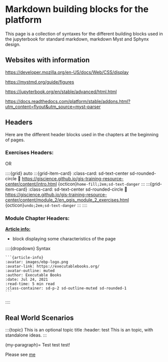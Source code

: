 # Markdown building blocks for the platform

This page is a collection of syntaxes for the different building blocks used in the jupyterbook for standard markdown, markdown Myst and Sphynx design.

## Websites with information

https://developer.mozilla.org/en-US/docs/Web/CSS/display

https://mystmd.org/guide/figures

https://jupyterbook.org/en/stable/advanced/html.html

https://docs.readthedocs.com/platform/stable/addons.html?utm_content=flyout&utm_source=myst-parser


## Headers 

Here are the different header blocks used in the chapters at the beginning of pages.

### Exercises Headers:

<!--OUTDATED
::::{grid} auto
:::{grid-item-card}
:class-card: sd-text-center 
:link: https://giscience.github.io/gis-training-resource-center/content/intro.html 
__🔙[Back to Homepage](/content/intro.md)__
:::

::::

:::{card}
:link: https://giscience.github.io/gis-training-resource-center/content/Module_2/en_qgis_module_2_exercises.html
__Click here to return to the exercise overview page for module 2__ 
:::
-->

OR

::::{grid} auto
:::{grid-item-card}
:class-card: sd-text-center sd-rounded-circle
:link: https://giscience.github.io/gis-training-resource-center/content/intro.html 
{octicon}`home-fill;2em;sd-text-danger`
:::
:::{grid-item-card}
:class-card: sd-text-center sd-rounded-circle
:link: https://giscience.github.io/gis-training-resource-center/content/module_2/en_qgis_module_2_exercises.html 
{octicon}`undo;2em;sd-text-danger`
:::
::::


### Module Chapter Headers:

__[Article info:](https://sphinx-design.readthedocs.io/en/pydata-theme/additional.html)__

- block displaying some characteristics of the page

::::{dropdown} Syntax
````
```{article-info}
:avatar: images/ebp-logo.png
:avatar-link: https://executablebooks.org/
:avatar-outline: muted
:author: Executable Books
:date: Jul 24, 2021
:read-time: 5 min read
:class-container: sd-p-2 sd-outline-muted sd-rounded-1
```
````
::::



## Real World Scenarios

:::{topic} This is an optional topic title
:header: test
This is an topic, with standalone ideas.
:::

(my-paragraph)=
Test test test!

Please see [me](#my-paragraph)
